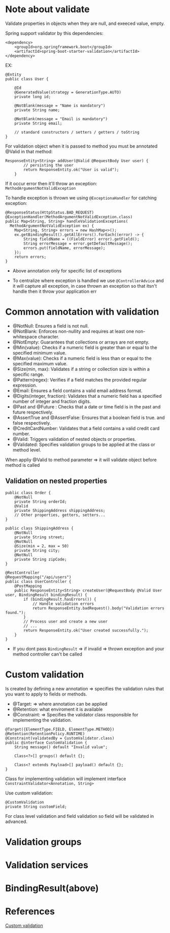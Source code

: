 # Note about validate

Validate properties in objects when they are null, and exeeced value, empty.

Spring support validator by this dependencies:

```
<dependency> 
    <groupId>org.springframework.boot</groupId> 
    <artifactId>spring-boot-starter-validation</artifactId> 
</dependency>
```

EX:

```
@Entity
public class User {
    
    @Id
    @GeneratedValue(strategy = GenerationType.AUTO)
    private long id;
    
    @NotBlank(message = "Name is mandatory")
    private String name;
    
    @NotBlank(message = "Email is mandatory")
    private String email;
    
    // standard constructors / setters / getters / toString 
}
```

For validation object when it is passed to method you must be annotated @Valid in that method:

```
ResponseEntity<String> addUser(@Valid @RequestBody User user) {
        // persisting the user
        return ResponseEntity.ok("User is valid");
    }
```

If it occur error then it'll throw an exception: `MethodArgumentNotValidException `

To handle exception is thrown we using `@ExceptionaHandler` for catching exception:

```
@ResponseStatus(HttpStatus.BAD_REQUEST)
@ExceptionHandler(MethodArgumentNotValidException.class)
public Map<String, String> handleValidationExceptions(
  MethodArgumentNotValidException ex) {
    Map<String, String> errors = new HashMap<>();
    ex.getBindingResult().getAllErrors().forEach((error) -> {
        String fieldName = ((FieldError) error).getField();
        String errorMessage = error.getDefaultMessage();
        errors.put(fieldName, errorMessage);
    });
    return errors;
}
```

- Above annotation only for specific list of exceptions

- To centralize where exception is handled we use `@ControllerAdvice` and it will capture all exception, in case thrown an exception so that itsn't handle then it throw your application err



# Common annotation with validation

- @NotNull: Ensures a field is not null.
- @NotBlank: Enforces non-nullity and requires at least one non-whitespace character.
- @NotEmpty: Guarantees that collections or arrays are not empty.
- @Min(value): Checks if a numeric field is greater than or equal to the specified minimum value.
- @Max(value): Checks if a numeric field is less than or equal to the specified maximum value.
- @Size(min, max): Validates if a string or collection size is within a specific range.
- @Pattern(regex): Verifies if a field matches the provided regular expression.
- @Email: Ensures a field contains a valid email address format.
- @Digits(integer, fraction): Validates that a numeric field has a specified number of integer and fraction digits.
- @Past and @Future : Checks that a date or time field is in the past and future respectively.
- @AssertTrue and @AssertFalse: Ensures that a boolean field is true. and false respectively.
- @CreditCardNumber: Validates that a field contains a valid credit card number.
- @Valid: Triggers validation of nested objects or properties.
- @Validated: Specifies validation groups to be applied at the class or method level.

When appliy @Valid to method parameter => it will validate object before method is called

## Validation on nested properties

```
public class Order {
    @NotNull
    private String orderId;
    @Valid
    private ShippingAddress shippingAddress;
    // Other properties, getters, setters...
}
```

```
public class ShippingAddress {
    @NotNull
    private String street;
    @NotNull
    @Size(min = 2, max = 50)
    private String city;
    @NotNull
    private String zipCode;
}
```

```
@RestController
@RequestMapping("/api/users")
public class UserController {
    @PostMapping
    public ResponseEntity<String> createUser(@RequestBody @Valid User user, BindingResult bindingResult) {
        if (bindingResult.hasErrors()) {
            // Handle validation errors
            return ResponseEntity.badRequest().body("Validation errors found.");
        }
        // Process user and create a new user
        // ...
        return ResponseEntity.ok("User created successfully.");
    }
}
```

- If you dont pass `BindingResult` => if invalid => thrown exception and your method controller can't be called



# Custom validation

Is created by defining a new annotation => specifies the validation rules that you want to apply to fields or methods.
 
- @Target: => where annotation can be applied
- @Retention: what enviroment it is available
- @Constraint: => Specifies the validator class responsible for implementing the validation.

```
@Target({ElementType.FIELD, ElementType.METHOD})
@Retention(RetentionPolicy.RUNTIME)
@Constraint(validatedBy = CustomValidator.class)
public @interface CustomValidation {
    String message() default "Invalid value";

    Class<?>[] groups() default {};

    Class<? extends Payload>[] payload() default {};
}
```

Class for implementing validation will implement interface `ConstraintValidator<Annotation, String>`

Use custom validation:

```
@CustomValidation
private String customField;
```

For class level validation and field validation so field will be validated in advanced.

# Validation groups
# Validation services
# BindingResult(above)

# References

<a href='https://medium.com/@dinesharney/advanced-bean-validation-techniques-for-clean-java-code-part-2-66b443ff79f7'>Custom validation </a>